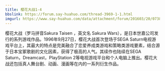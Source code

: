 ```yaml
---
title: 樱花大战1-4
bbslink: https://forum.say-huahuo.com/thread-3969-1-1.html
imgurl: https://www.say-huahuo.com/data/attachment/forum/201603/20/073859f8oo2veoxt96vp6j.jpg
---
```


樱花大战（罗马拼音Sakura Taisen ，英文名 Sakura Wars），是日本世嘉公司发行的系列游戏作品。1996年9月27日，樱花大战首次登场于SEGA Saturn电视游戏平台上，其最大的特点是完美融合了恋爱养成类游戏和策略类游戏要素，结合源于日本宝冢歌剧的文化因素，获得了极高的人气。其续作也陆续在SEGA Saturn，Dreamcast，PlayStation 2等电视游戏平台和个人电脑上推出。樱花大战还包括真人舞台剧、动画、漫画等在内的一系列衍生作品。<!--more-->
